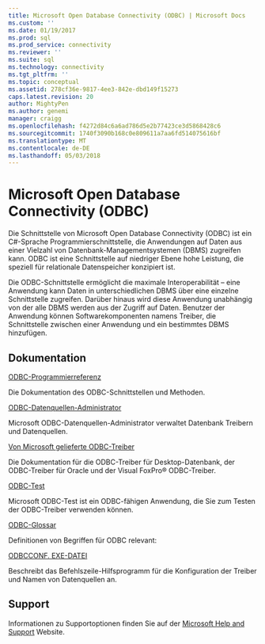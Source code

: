 ```yaml
---
title: Microsoft Open Database Connectivity (ODBC) | Microsoft Docs
ms.custom: ''
ms.date: 01/19/2017
ms.prod: sql
ms.prod_service: connectivity
ms.reviewer: ''
ms.suite: sql
ms.technology: connectivity
ms.tgt_pltfrm: ''
ms.topic: conceptual
ms.assetid: 278cf36e-9817-4ee3-842e-dbd149f15273
caps.latest.revision: 20
author: MightyPen
ms.author: genemi
manager: craigg
ms.openlocfilehash: f4272d84c6a6ad786d5e2b77423ce3d5868428c6
ms.sourcegitcommit: 1740f3090b168c0e809611a7aa6fd514075616bf
ms.translationtype: MT
ms.contentlocale: de-DE
ms.lasthandoff: 05/03/2018
---
```

# <a name="microsoft-open-database-connectivity-odbc"></a>Microsoft Open Database Connectivity (ODBC)
Die Schnittstelle von Microsoft Open Database Connectivity (ODBC) ist ein C#-Sprache Programmierschnittstelle, die Anwendungen auf Daten aus einer Vielzahl von Datenbank-Managementsystemen (DBMS) zugreifen kann. ODBC ist eine Schnittstelle auf niedriger Ebene hohe Leistung, die speziell für relationale Datenspeicher konzipiert ist.  
  
 Die ODBC-Schnittstelle ermöglicht die maximale Interoperabilität – eine Anwendung kann Daten in unterschiedlichen DBMS über eine einzelne Schnittstelle zugreifen. Darüber hinaus wird diese Anwendung unabhängig von der alle DBMS werden aus der Zugriff auf Daten. Benutzer der Anwendung können Softwarekomponenten namens Treiber, die Schnittstelle zwischen einer Anwendung und ein bestimmtes DBMS hinzufügen.  
  
## <a name="documentation"></a>Dokumentation  
 [ODBC-Programmierreferenz](../odbc/reference/odbc-programmer-s-reference.md)  
  
 Die Dokumentation des ODBC-Schnittstellen und Methoden.  
  
 [ODBC-Datenquellen-Administrator](../odbc/admin/odbc-data-source-administrator.md)  
  
 Microsoft ODBC-Datenquellen-Administrator verwaltet Datenbank Treibern und Datenquellen.  
  
 [Von Microsoft gelieferte ODBC-Treiber](../odbc/microsoft/microsoft-supplied-odbc-drivers.md)  
  
 Die Dokumentation für die ODBC-Treiber für Desktop-Datenbank, der ODBC-Treiber für Oracle und der Visual FoxPro® ODBC-Treiber.  
  
 [ODBC-Test](../odbc/odbc-test.md)  
  
 Microsoft ODBC-Test ist ein ODBC-fähigen Anwendung, die Sie zum Testen der ODBC-Treiber verwenden können.  
  
 [ODBC-Glossar](../odbc/odbc-glossary.md)  
  
 Definitionen von Begriffen für ODBC relevant:  
  
 [ODBCCONF. EXE-DATEI](../odbc/odbcconf-exe.md)  
  
 Beschreibt das Befehlszeile-Hilfsprogramm für die Konfiguration der Treiber und Namen von Datenquellen an.  
  
## <a name="support"></a>Support  
 Informationen zu Supportoptionen finden Sie auf der [Microsoft Help and Support](http://go.microsoft.com/fwlink?linkid=5521) Website.

